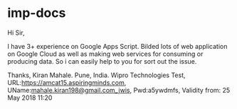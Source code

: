 # imp-docs

Hi Sir,

I have 3+ experience on Google Apps Script. Bilded lots of web application on Google Cloud as well as making web services for consuming or producing data. So i can easily help to you for sort out the issue. 

Thanks,
Kiran Mahale.
Pune, India.
Wipro Technologies Test, URL:https://amcat15.aspiringminds.com, UName:mahale.kiran198@gmail.com_jwis, Pwd:a5ywdmfs, Validity from: 25 May 2018 11:20
